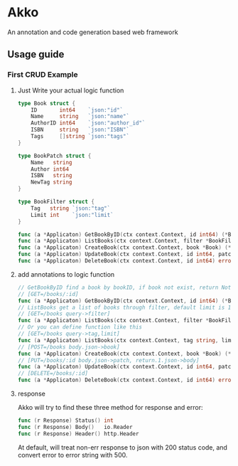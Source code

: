 # Akko

An annotation and code generation based web framework

## Usage guide

### First CRUD Example

1. Just Write your actual logic function

   ```go
   type Book struct {
       ID       int64    `json:"id"`
       Name     string   `json:"name"`
       AuthorID int64    `json:"author_id"`
       ISBN     string   `json:"ISBN"`
       Tags     []string `json:"tags"`
   }

   type BookPatch struct {
       Name   string
       Author int64
       ISBN   string
       NewTag string
   }

   type BookFilter struct {
       Tag   string `json:"tag"`
       Limit int    `json:"limit`
   }

   func (a *Applicaton) GetBookByID(ctx context.Context, id int64) (*Book, error)
   func (a *Applicaton) ListBooks(ctx context.Context, filter *BookFilter) ([]*Book, error)
   func (a *Applicaton) CreateBook(ctx context.Context, book *Book) (*Book, error)
   func (a *Applicaton) UpdateBook(ctx context.Context, id int64, patch *BookPatch) (*Book, error)
   func (a *Applicaton) DeleteBook(ctx context.Context, id int64) error
   ```

1. add annotations to logic function

   ```go
   // GetBookByID find a book by bookID, if book not exist, return NotFound error
   // [GET=/books/:id]
   func (a *Applicaton) GetBookByID(ctx context.Context, id int64) (*Book, error)
   // ListBooks get a list of books through filter, default limit is 10
   // [GET=/books query->filter]
   func (a *Applicaton) ListBooks(ctx context.Context, filter *BookFilter) ([]*Book, error)
   // Or you can define function like this
   // [GET=/books query->tag,limit]
   func (a *Applicaton) ListBooks(ctx context.Context, tag string, limit int) ([]*Book, error)
   // [POST=/books body.json->book]
   func (a *Applicaton) CreateBook(ctx context.Context, book *Book) (*Book, error)
   // [PUT=/books/:id body.json->patch, return.1.json->body]
   func (a *Applicaton) UpdateBook(ctx context.Context, id int64, patch *BookPatch) (*Book, error)
   // [DELETE=/books/:id]
   func (a *Applicaton) DeleteBook(ctx context.Context, id int64) error
   ```

1. response

   Akko will try to find these three method for response and error:

   ```go
   func (r Response) Status() int
   func (r Response) Body()   io.Reader
   func (r Response) Header() http.Header
   ```

   At default, will treat non-err response to json with 200 status code, and convert error to error string with 500.
